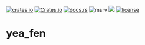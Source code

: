  [![crates.io](https://img.shields.io/crates/v/yea_fen.svg?label=latest%20version)](https://crates.io/crates/yea_fen) [![Crates.io](https://img.shields.io/crates/d/yea_fen?label=crates.io%20downloads)](https://crates.io/crates/yea_fen) [![docs.rs](https://img.shields.io/docsrs/yea_fen?logo=Docs.rs)](https://docs.rs/yea_fen/latest/yea_fen) ![msrv](../resources/msrv.svg) [![](https://tokei.rs/b1/github/mendelsshop/yea_fen?category=lines)](https://github.com/mendelsshop/yea_fen) [![license](https://img.shields.io/github/license/mendelsshop/yea_fen)](https://github.com/mendelsshop/yea_fen/blob/main/LICENSE)

# yea_fen
